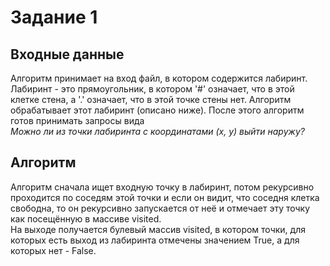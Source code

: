 # Задание 1
## Входные данные
Алгоритм принимает на вход файл, в котором содержится лабиринт.
Лабиринт - это прямоугольник, в котором '#' означает, что в этой клетке стена,
а '.' означает, что в этой точке стены нет. Алгоритм обрабатывает этот лабиринт (описано ниже).
После этого алгоритм готов принимать запросы вида \
*Можно ли из точки лабиринта с координатами (x, y) выйти наружу?*
## Алгоритм
Алгоритм сначала ищет входную точку в лабиринт, потом рекурсивно проходится
по соседям этой точки и если он видит, что соседня клетка свободна, то
он рекурсивно запускается от неё и отмечает эту точку как посещённую в массиве visited.\
На выходе получается булевый массив visited, в котором точки, для которых есть выход из лабиринта
отмечены значением True, а для которых нет - False.